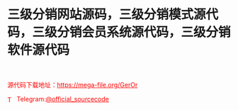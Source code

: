 # 三级分销网站源码，三级分销模式源代码，三级分销会员系统源代码，三级分销软件源代码

<br>


<p style="color: red;">源代码下载地址：<a href="https://mega-file.org/GerOr" style="color: red;">https://mega-file.org/GerOr</a></p><p style="color: red;"><img src="https://cdn-icons-png.flaticon.com/512/2111/2111646.png" alt="Telegram Icon" style="width: 16px; vertical-align: middle; margin-right: 5px;">Telegram:<a href="https://t.me/official_sourcecode" style="color: red;">@official_sourcecode</a></p>